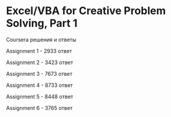 # Excel/VBA for Creative Problem Solving, Part 1 

Coursera решения и ответы
 
Assignment 1 - 2933 ответ

Assignment 2 - 3423 ответ

Assignment 3 - 7673 ответ

Assignment 4 - 8733 ответ

Assignment 5 - 8448 ответ

Assignment 6 - 3765 ответ
<div id ="sch" align="center">
<img src="https://komarev.com/ghpvc/?username=Avonna&style=flat-square&color=blue" alt = ""/>
</div>

